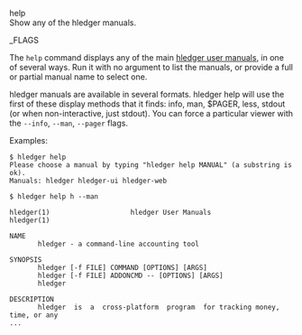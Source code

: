 help\
Show any of the hledger manuals.

_FLAGS

The `help` command displays any of the main [hledger user manuals](https://hledger.org/index.html), in one of several ways.
Run it with no argument to list the manuals, or provide a full or partial manual name to select one.

hledger manuals are available in several formats.
hledger help will use the first of these display methods that it finds: 
info, man, $PAGER, less, stdout (or when non-interactive, just stdout). 
You can force a particular viewer with the `--info`, `--man`, `--pager` flags.

Examples:

```shell
$ hledger help
Please choose a manual by typing "hledger help MANUAL" (a substring is ok).
Manuals: hledger hledger-ui hledger-web
```

```shell
$ hledger help h --man

hledger(1)                    hledger User Manuals                    hledger(1)

NAME
       hledger - a command-line accounting tool

SYNOPSIS
       hledger [-f FILE] COMMAND [OPTIONS] [ARGS]
       hledger [-f FILE] ADDONCMD -- [OPTIONS] [ARGS]
       hledger

DESCRIPTION
       hledger  is  a  cross-platform  program  for tracking money, time, or any
...
```
